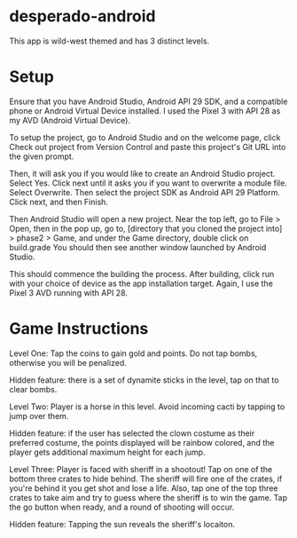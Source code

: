 # desperado-android
This app is wild-west themed and has 3 distinct levels.

Setup
====================
Ensure that you have Android Studio, Android API 29 SDK, and a compatible phone or Android Virtual Device installed. I used the Pixel 3 with API 28 as my AVD (Android Virtual Device).

To setup the project, go to Android Studio and on the welcome page, click Check out project from Version Control and paste this project's Git URL into the given prompt.

Then, it will ask you if you would like to create an Android Studio project. Select Yes.
Click next until it asks you if you want to overwrite a module file. Select Overwrite.
Then select the project SDK as Android API 29 Platform.
Click next, and then Finish.

Then Android Studio will open a new project. Near the top left, go to File > Open, then in the pop up, go to, [directory that you cloned the project into] > phase2 > Game, and under the Game directory, double click on build.grade
You should then see another window launched by Android Studio.

This should commence the building the process. After building, click run with your choice of device as the app installation target. Again, I use the Pixel 3 AVD running with API 28.

Game Instructions
====================
Level One:
	Tap the coins to gain gold and points. Do not tap bombs, otherwise you will be penalized.

Hidden feature:
	there is a set of dynamite sticks in the level, tap on that to clear bombs.

Level Two: 
	Player is a horse in this level. Avoid incoming cacti by tapping to jump over them.

Hidden feature:
	if the user has selected the clown costume as their preferred costume, the points displayed will be rainbow colored, and the player gets additional maximum height for each jump.

Level Three:
	Player is faced with sheriff in a shootout! Tap on one of the bottom three crates to hide behind. The sheriff will fire one of the crates, if you're behind it you get shot and lose a life.
	Also, tap one of the top three crates to take aim and try to guess where the sheriff is to win the game.
	Tap the go button when ready, and a round of shooting will occur.

Hidden feature:
	Tapping the sun reveals the sheriff's locaiton.
